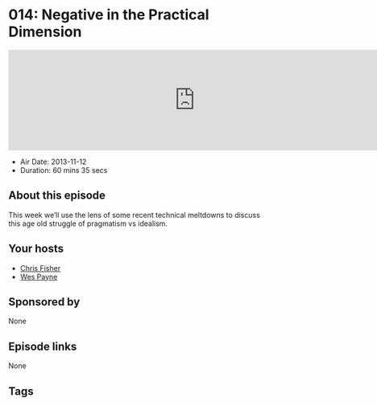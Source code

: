 # 014: Negative in the Practical Dimension

<iframe src="https://player.fireside.fm/v2/RUkczH-V+eKPNfn40?theme=dark" width="740" height="200" frameborder="0" scrolling="no"></iframe>

* Air Date: 2013-11-12
* Duration: 60 mins 35 secs

## About this episode

This week we’ll use the lens of some recent technical meltdowns to discuss this age old struggle of pragmatism vs idealism. 

## Your hosts
* [Chris Fisher](https://linuxunplugged.com/hosts/chrislas)
* [Wes Payne](https://linuxunplugged.com/hosts/wes)

## Sponsored by

None



## Episode links

None



## Tags

